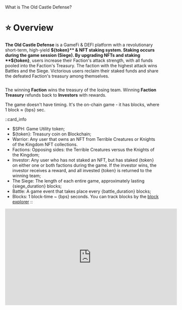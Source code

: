 <p>What is The Old Castle Defense?</p>

# ⭐ Overview

**The Old Castle Defense** is a GameFi & DEFI platform with a revolutionary short-term, high-yield **${token}** & NFT 
staking system. Staking occurs during the game session (Siege). By upgrading NFTs and staking **${token}**, users 
increase their Faction's attack strength, with all funds pooled into the Faction's Treasury. The faction 
with the highest attack wins Battles and the Siege. Victorious users reclaim their staked funds and share 
the defeated Faction's treasury among themselves.

<figure><img src="/assets/docs/.gitbook/assets/overview_{blockchain}_{token}.png" alt=""><figcaption></figcaption></figure>

The winning **Faction** wins the treasury of the losing team. Winning **Faction Treasury** 
refunds back to **Investors** with rewards.

The game doesn't have timing. It's the on-chain game - it has blocks, where 1 block ≈ {bps} sec.

::card_info
* $SPH: Game Utility token;
* ${token}: Treasury coin on <blockchain> Blockchain;
* Warrior: Any user that owns an NFT from Terrible Creatures or Knights of the Kingdom NFT collections. 
* Factions: Opposing sides: the Terrible Creatures versus the Knights of the Kingdom;
* Investor: Any user who has not staked an NFT, but has staked {token} on either one or both factions during 
the game. If the investor wins, the investor receives a reward, and all invested {token} is returned 
to the winning team;
* The Siege: The length of each entire game, approximately lasting {siege_duration} blocks;
* Battle: A game event that takes place every {battle_duration} blocks;
* Blocks: 1 block-time ~ {bps} seconds. You can track blocks by the [block explorer](https://TBD.com)
::

<iframe width="560" height="315" 
src="https://www.youtube.com/embed/n1J3004v5Mk?si=VkA5GRAfMyZ6O-1-" 
title="YouTube video player" 
frameborder="0" 
allow="accelerometer; autoplay; 
clipboard-write; encrypted-media; gyroscope; picture-in-picture; web-share" allowfullscreen>
</iframe>